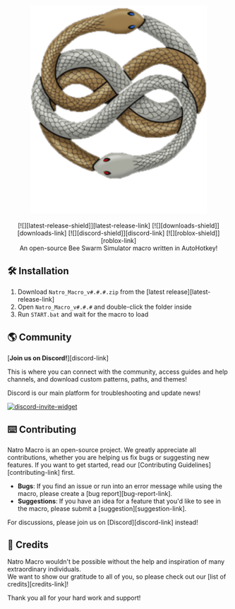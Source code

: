 <!--
  /\ \ \__ _| |_ _ __ ___     /\/\   __ _  ___ _ __ ___  
 /  \/ / _` | __| '__/ _ \   /    \ / _` |/ __| '__/ _ \ 
/ /\  / (_| | |_| | | (_) | / /\/\ \ (_| | (__| | | (_) |
\_\ \/ \__,_|\__|_|  \___/  \/    \/\__,_|\___|_|  \___/                                                    

Thanks for downloading Natro Macro!

To start the macro, just open 'START.bat'!

If you need help or want to discuss, join our Discord server!

Feel free to give us a Star on GitHub!

IMPORTANT:
Make sure you are only downloading from an official source!
The only official sources are:
 - our GitHub page (https://github.com/NatroTeam/NatroMacro)
 - our Discord server (https://discord.gg/natromacro)

>>> IGNORE BELOW THIS LINE <<<
-->

<div align="center">

<!-- logo banner -->
<picture>
  <source width="200px" media="(prefers-color-scheme: light)" srcset="https://raw.githubusercontent.com/NatroTeam/.github/main/profile/assets/banners/natro-logo-light.svg"> <!-- light theme (black text) -->
  <img src="https://raw.githubusercontent.com/NatroTeam/.github/main/profile/assets/banners/natro-logo-dark.svg"> <!-- dark theme (light text) -->
</picture>
<br>

<!-- shields and contents -->
[![][latest-release-shield]][latest-release-link]
[![][downloads-shield]][downloads-link]
[![][discord-shield]][discord-link]
[![][roblox-shield]][roblox-link]
<br>
An open-source Bee Swarm Simulator macro written in AutoHotkey!<br>
</div>



<a name="installation"><h2>🛠️ Installation</h2></a>

1. Download `Natro_Macro_v#.#.#.zip` from the [latest release][latest-release-link]
2. Open `Natro_Macro_v#.#.#` and double-click the folder inside
3. Run `START.bat` and wait for the macro to load


<a name="community"><h2>🌎 Community</h2></a>

[**Join us on Discord!**][discord-link]

This is where you can connect with the community, access guides and help channels, and download custom patterns, paths, and themes!

Discord is our main platform for troubleshooting and update news!

<a href="https://discord.gg/natromacro">
  <picture>
    <source media="(prefers-color-scheme: light)" srcset="http://invidget.switchblade.xyz/natromacro?theme=light"> <!-- light theme -->
    <img alt="discord-invite-widget" width=500 src="http://invidget.switchblade.xyz/natromacro"> <!-- dark theme -->
  </picture>
</a>


<a name="contributing"><h2>⌨️ Contributing</h2></a>

Natro Macro is an open-source project. We greatly appreciate all contributions, whether you are helping us fix bugs or suggesting new features. If you want to get started, read our [Contributing Guidelines][contributing-link] first.

- **Bugs**: If you find an issue or run into an error message while using the macro, please create a [bug report][bug-report-link].
- **Suggestions**: If you have an idea for a feature that you'd like to see in the macro, please submit a [suggestion][suggestion-link].

For discussions, please join us on [Discord][discord-link] instead!


<a name="credits"><h2>💝 Credits</h2></a>

Natro Macro wouldn't be possible without the help and inspiration of many extraordinary individuals.<br>
We want to show our gratitude to all of you, so please check out our [list of credits][credits-link]!

Thank you all for your hard work and support!

